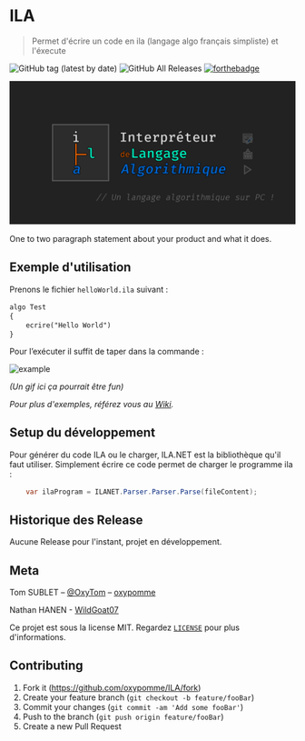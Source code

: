 # ILA
> Permet d'écrire un code en ila (langage algo français simpliste) et l'éxecute

![GitHub tag (latest by date)](https://img.shields.io/github/v/tag/oxypomme/ILA?style=for-the-badge)
![GitHub All Releases](https://img.shields.io/github/downloads/oxypomme/ILA/total?style=for-the-badge)
<a href="https://forthebadge.com/"><img src="https://forthebadge.com/images/badges/made-with-c-sharp.svg" alt="forthebadge" height="28"/></a>

![banner](ilaGUI/logo/social-banner.png)
<!--![logo](ilaGUI/logo/icon.ico)-->

One to two paragraph statement about your product and what it does.


## Exemple d'utilisation

Prenons le fichier `helloWorld.ila` suivant :

```
algo Test
{
    ecrire("Hello World")
}
```

Pour l’exécuter il suffit de taper dans la commande :

![example]()

*(Un gif ici ça pourrait être fun)*

_Pour plus d'exemples, référez vous au [Wiki](https://github.com/oxypomme/ILA/wiki)._

## Setup du développement

Pour générer du code ILA ou le charger, ILA.NET est la bibliothèque qu'il faut utiliser. Simplement écrire ce code permet de charger le programme ila :
```csharp
    var ilaProgram = ILANET.Parser.Parser.Parse(fileContent);
```

## Historique des Release

Aucune Release pour l'instant, projet en développement.

## Meta

Tom SUBLET – [@OxyTom](https://twitter.com/OxyT0m8) – [oxypomme](https://github.com/oxypomme)

Nathan HANEN - [WildGoat07](https://github.com/WildGoat07)

Ce projet est sous la license MIT. Regardez [``LICENSE``](https://github.com/oxypomme/ILA/blob/master/LICENSE) pour plus d'informations.

## Contributing

1. Fork it (<https://github.com/oxypomme/ILA/fork>)
2. Create your feature branch (`git checkout -b feature/fooBar`)
3. Commit your changes (`git commit -am 'Add some fooBar'`)
4. Push to the branch (`git push origin feature/fooBar`)
5. Create a new Pull Request
